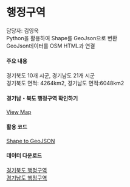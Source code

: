 # 행정구역

담당자: 김영욱<br>
Python을 활용하여 Shape를 GeoJson으로 변환<br>
GeoJson데이터를 OSM HTML과 연결<br>

#### 주요 내용

경기북도 10개 시군, 경기남도 21개 시군<br>
경기북도 면적: 4264km2, 경기남도 면적:6048km2 

#### 경기남・북도 행정구역 확인하기
[View Map](https://jinuew.github.io/sicm2002-6/assets/경기도지도.html) 

#### 활용 코드
[Shape to GeoJSON](https://github.com/jinuew/sicm2002-6/blob/main/assets/Code/Shape_to_GeoJSON.ipynb)


#### 데이터 다운로드
[경기북도 행정구역](https://github.com/jinuew/sicm2002-6/raw/main/assets/Data/경기북도4326.zip)<br>
[경기남도 행정구역](https://github.com/jinuew/sicm2002-6/raw/main/assets/Data/경기남도4326.zip)



